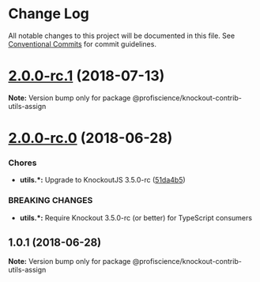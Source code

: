 # Change Log

All notable changes to this project will be documented in this file.
See [Conventional Commits](https://conventionalcommits.org) for commit guidelines.

<a name="2.0.0-rc.1"></a>
# [2.0.0-rc.1](https://github.com/Profiscience/knockout-contrib/compare/@profiscience/knockout-contrib-utils-assign@2.0.0-rc.0...@profiscience/knockout-contrib-utils-assign@2.0.0-rc.1) (2018-07-13)




**Note:** Version bump only for package @profiscience/knockout-contrib-utils-assign

<a name="2.0.0-rc.0"></a>
# [2.0.0-rc.0](https://github.com/Profiscience/knockout-contrib/compare/@profiscience/knockout-contrib-utils-assign@1.0.1...@profiscience/knockout-contrib-utils-assign@2.0.0-rc.0) (2018-06-28)


### Chores

* **utils.*:** Upgrade to KnockoutJS 3.5.0-rc ([51da4b5](https://github.com/Profiscience/knockout-contrib/commit/51da4b5))


### BREAKING CHANGES

* **utils.*:** Require Knockout 3.5.0-rc (or better) for TypeScript consumers




<a name="1.0.1"></a>
## 1.0.1 (2018-06-28)




**Note:** Version bump only for package @profiscience/knockout-contrib-utils-assign
